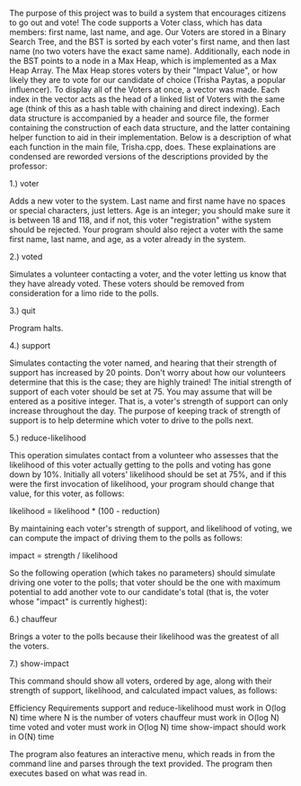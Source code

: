 The purpose of this project was to build a system that encourages citizens to go out and vote! The code supports a Voter class, which has data members: first name, last name, and age. Our Voters are stored in a Binary Search Tree, and the BST is sorted by each voter's first name, and then last name (no two voters have the exact same name). Additionally, each node in the BST points to a node in a Max Heap, which is implemented as a Max Heap Array. The Max Heap stores voters by their  "Impact Value", or how likely they are to vote for our candidate of choice (Trisha Paytas, a popular influencer). To display all of the Voters at once, a vector was made. Each index in the vector acts as the head of a linked list of Voters with the same age (think of this as a hash table with chaining and direct indexing). Each data structure is accompanied by a header and source file, the former containing the construction of each data structure, and the latter containing helper function to aid in their implementation. Below is a description of what each function in the main file, Trisha.cpp, does. These explainations are condensed are reworded versions of the descriptions provided by the professor:


1.) voter <last-name> <first-name> <age>

Adds a new voter to the system. Last name and first name have no spaces or special characters, just letters. Age is an integer; you should make sure it is between 18 and 118, and if not, this voter "registration" withe system should be rejected. Your program should also reject a voter with the same first name, last name, and age, as a voter already in the system.



2.) voted <last-name> <first-name> <age>

Simulates a volunteer contacting a voter, and the voter letting us know that they have already voted. These voters should be removed from consideration for a limo ride to the polls.



3.) quit

Program halts.



4.) support <last-name> <first-name> <strength>

Simulates contacting the voter named, and hearing that their strength of support has increased by 20 points. Don't worry about how our volunteers determine that this is the case; they are highly trained! The initial strength of support of each voter should be set at 75.  You may assume that <strength> will be entered as a positive integer. That is, a voter's strength of support can only increase throughout the day. The purpose of keeping track of strength of support is to help determine which voter to drive to the polls next.



5.) reduce-likelihood <last-name> <first-name> <reduction>

This operation simulates contact from a volunteer who assesses that the likelihood of this voter actually getting to the polls and voting has gone down by 10%.  Initially all voters' likelihood should be set at 75%, and if this were the first invocation of likelihood, your program should change that value, for this voter, as follows:

likelihood = likelihood * (100 - reduction)

By maintaining each voter's strength of support, and likelihood of voting, we can compute the impact of driving them to the polls as follows:

impact = strength / likelihood

So the following operation (which takes no parameters) should simulate driving one voter to the polls; that voter should be the one with maximum potential to add another vote to our candidate's total (that is, the voter whose "impact" is currently highest):



6.) chauffeur 

Brings a voter to the polls because their likelihood was the greatest of all the voters.



7.) show-impact

This command should show all voters, ordered by age, along with their strength of support, likelihood, and calculated impact values, as follows:



Efficiency Requirements
support and reduce-likelihood must work in O(log N) time where N is the number of voters
chauffeur must work in O(log N) time
voted and voter must work in O(log N) time
show-impact should work in O(N) time

The program also features an interactive menu, which reads in from the command line and parses through the text provided. The program then executes based on what was read in.
